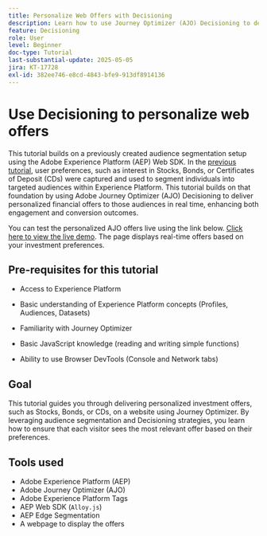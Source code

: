 ```yaml
---
title: Personalize Web Offers with Decisioning
description: Learn how to use Journey Optimizer (AJO) Decisioning to deliver personalized offers on a web page by leveraging audience segmentation built in Experience Platform (AEP).
feature: Decisioning
role: User
level: Beginner
doc-type: Tutorial
last-substantial-update: 2025-05-05
jira: KT-17728
exl-id: 382ee746-e8cd-4843-bfe9-913df8914136
---
```

# Use Decisioning to personalize web offers

This tutorial builds on a previously created audience segmentation setup using the Adobe Experience Platform (AEP) Web SDK. In the [previous tutorial](https://experienceleague.adobe.com/en/docs/journey-optimizer-learn/create-audiences-using-web-sdk/introduction), user preferences, such as interest in Stocks, Bonds, or Certificates of Deposit (CDs) were captured and used to segment individuals into targeted audiences within Experience Platform. This tutorial builds on that foundation by using Adobe Journey Optimizer (AJO) Decisioning to deliver personalized financial offers to those audiences in real time, enhancing both engagement and conversion outcomes.

You can test the personalized AJO offers live using the link below.
[Click here to view the live demo](https://gbedekar489.github.io/finwise/welcome.html). The page displays real-time offers based on your investment preferences.

## Pre-requisites for this tutorial

* Access to Experience Platform

* Basic understanding of Experience Platform concepts (Profiles, Audiences, Datasets)

* Familiarity with Journey Optimizer

* Basic JavaScript knowledge (reading and writing simple functions)

* Ability to use Browser DevTools (Console and Network tabs)


## Goal

This tutorial guides you through delivering personalized investment offers, such as Stocks, Bonds, or CDs, on a website using Journey Optimizer. By leveraging audience segmentation and Decisioning strategies, you learn how to ensure that each visitor sees the most relevant offer based on their preferences.

## Tools used

* Adobe Experience Platform (AEP)
* Adobe Journey Optimizer (AJO)
* Adobe Experience Platform Tags
* AEP Web SDK (`Alloy.js`)
* AEP Edge Segmentation
* A webpage to display the offers

